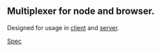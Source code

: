 ## Multiplexer for node and browser.

Designed for usage in [client](https://github.com/lpio/lpio-client-js) and [server](https://github.com/lpio/lpio-server-node).

[Spec](https://github.com/lpio/lpio-spec)
